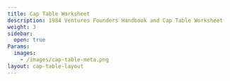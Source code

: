 ```yaml
---
title: Cap Table Worksheet
description: 1984 Ventures Founders Handbook and Cap Table Worksheet
weight: 3
sidebar:
  open: true
Params:
  images:
    - /images/cap-table-meta.png
layout: cap-table-layout
---
```

